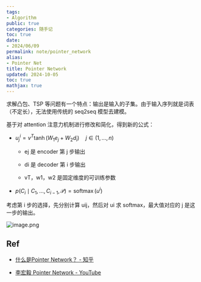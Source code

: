 ```yaml
---
tags:
- Algorithm
public: true
categories: 随手记
toc: true
date:
- 2024/06/09
permalink: note/pointer_network
alias:
- Pointer Net
title: Pointer Network
updated: 2024-10-05
toc: true
mathjax: true
---
```


求解凸包、TSP 等问题有一个特点：输出是输入的子集。由于输入序列就是词表（不定长），无法使用传统的 seq2seq 模型去建模。

<!--more-->

基于对 attention 注意力机制进行修改和简化，得到新的公式：

  + $u_j^i =v^T \tanh \left(W_1 e_j+W_2 d_i\right) \quad j \in(1, \ldots, n)$

    + ej 是 encoder 第 j 步输出

    + di 是 decoder 第 i 步输出

    + vT，w1，w2 是固定维度的可训练参数

  + $p\left(C_i \mid C_1, \ldots, C_{i-1}, \mathcal{P}\right) =\operatorname{softmax}\left(u^i\right)$

考虑第 i 步的选择，先分别计算 uij，然后对 ui 求 softmax，最大值对应的 j 是这一步的输出。

![image.png](/assets/image_1715266443443_0.png)

## Ref

  + [什么是Pointer Network？ - 知乎](https://www.zhihu.com/question/59480186/answer/257145419)

  + [李宏毅 Pointer Network - YouTube](https://www.youtube.com/watch?v=VdOyqNQ9aww)
